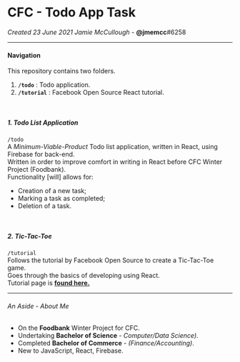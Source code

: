 # CFC - Todo App Task
*Created 23 June 2021*
*Jamie McCullough* - **@jmemcc**#6258<br>

---
#### Navigation
This repository contains two folders.
1. **`/todo`** :  Todo application.
2. **`/tutorial`** : Facebook Open Source React tutorial.

<br>

##### 1. Todo List Application
`/todo`<br>
A *Minimum-Viable-Product* Todo list application, written in React, using  Firebase for back-end.<br>
Written in order to improve comfort in writing in React before CFC Winter Project (Foodbank).<br>
Functionality [will] allows for:
- Creation of a new task;
- Marking a task as completed;
- Deletion of a task.

<br>

##### 2. Tic-Tac-Toe 
`/tutorial`<br>
Follows the tutorial by Facebook Open Source to create a Tic-Tac-Toe game. <br>
Goes through the basics of developing using React.<br>
Tutorial page is **[found here.](https://reactjs.org/tutorial/tutorial.html#developer-tools)**

---
###### An Aside - About Me
- On the **Foodbank** Winter Project for CFC.
- Undertaking **Bachelor of Science** - *Computer/Data Science)*.
- Completed **Bachelor of Commerce** - *(Finance/Accounting)*.
- New to JavaScript, React, Firebase.


